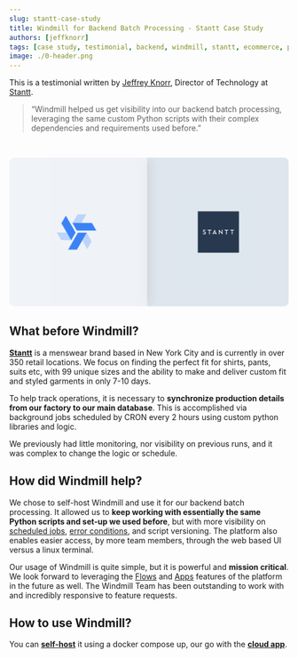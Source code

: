 ```yaml
---
slug: stantt-case-study
title: Windmill for Backend Batch Processing - Stantt Case Study
authors: [jeffknorr]
tags: [case study, testimonial, backend, windmill, stantt, ecommerce, python, scripts]
image: ./0-header.png
---
```


This is a testimonial written by [Jeffrey Knorr](https://www.linkedin.com/in/jeffreyknorr), Director of Technology at [Stantt](https://stantt.com/).

<!--truncate-->

> “Windmill helped us get visibility into our backend batch processing, leveraging the same custom Python scripts with their complex dependencies and requirements used before.”

<br/>

![Stantt Windmill use case](./0-header.png 'Stantt Windmill testimonial')

## What before Windmill?

**[Stantt][stantt]** is a menswear brand based in New York City and is currently in over 350 retail locations. We focus on finding the perfect fit for shirts, pants, suits etc, with 99 unique sizes and the ability to make and deliver custom fit and styled garments in only 7-10 days.

To help track operations, it is necessary to **synchronize production details from our factory to our main database**. This is accomplished via background jobs scheduled by CRON every 2 hours using custom python libraries and logic.

We previously had little monitoring, nor visibility on previous runs, and it was complex to change the logic or schedule.

## How did Windmill help?

We chose to self-host Windmill and use it for our backend batch processing. It allowed us to **keep working with essentially the same Python scripts and set-up we used before**, but with more visibility on [scheduled jobs](/docs/core_concepts/scheduling), [error conditions](/docs/core_concepts/error_handling_in_flows), and script versioning. The platform also enables easier access, by more team members, through the web based UI versus a linux terminal.

Our usage of Windmill is quite simple, but it is powerful and **mission critical**. We look forward to leveraging the [Flows](/docs/getting_started/flows_quickstart) and [Apps](/docs/getting_started/apps_quickstart) features of the platform in the future as well. The Windmill Team has been outstanding to work with and incredibly responsive to feature requests.

## How to use Windmill?

You can **[self-host](/docs/advanced/self_host/#deployment)** it using a docker compose up, our go with the **[cloud app](https://app.windmill.dev/user/login)**.

<!-- Links -->

[jrk-linkedin]: https://www.linkedin.com/in/jeffreyknorr
[stantt]: https://stantt.com/
